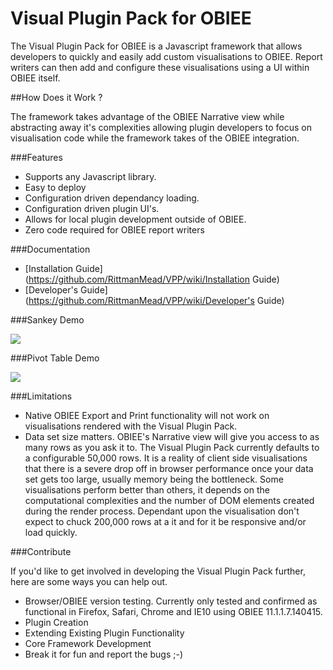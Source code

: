 # Visual Plugin Pack for OBIEE

The Visual Plugin Pack for OBIEE is a Javascript framework that allows developers to quickly and easily add custom visualisations to OBIEE. Report writers can then add and configure these visualisations using a UI within OBIEE itself.

##How Does it Work ?

The framework takes advantage of the OBIEE Narrative view while abstracting away it's complexities allowing plugin developers to focus on visualisation code while the framework takes of the OBIEE integration. 

###Features

* Supports any Javascript library.
* Easy to deploy
* Configuration driven dependancy loading.
* Configuration driven plugin UI's.
* Allows for local plugin development outside of OBIEE.
* Zero code required for OBIEE report writers

###Documentation

* [Installation Guide](https://github.com/RittmanMead/VPP/wiki/Installation Guide)
* [Developer's Guide](https://github.com/RittmanMead/VPP/wiki/Developer's Guide)

###Sankey Demo

![](https://cloud.githubusercontent.com/assets/4244838/7195502/9100f9dc-e4b8-11e4-84a8-ccf40b3b084a.gif)

###Pivot Table Demo

![](https://cloud.githubusercontent.com/assets/4244838/7195501/91005dba-e4b8-11e4-8d79-58f26900bb31.gif)

###Limitations

* Native OBIEE Export and Print functionality will not work on visualisations rendered with the Visual Plugin Pack. 
* Data set size matters. OBIEE's Narrative view will give you access to as many rows as you ask it to. The Visual Plugin Pack currently defaults to a configurable 50,000 rows. It is a reality of client side visualisations that there is a severe drop off in browser performance once your data set gets too large, usually memory being the bottleneck. Some visualisations perform better than others, it depends on the computational complexities and the number of DOM elements created during the render process. Dependant upon the visualisation don't expect to chuck 200,000 rows at a it and for it be responsive and/or load quickly.

###Contribute

If you'd like to get involved in developing the Visual Plugin Pack further, here are some ways you can help out.

* Browser/OBIEE version testing. Currently only tested and confirmed as functional in Firefox, Safari, Chrome and IE10 using OBIEE 11.1.1.7.140415.
* Plugin Creation
* Extending Existing Plugin Functionality
* Core Framework Development
* Break it for fun and report the bugs ;-)


